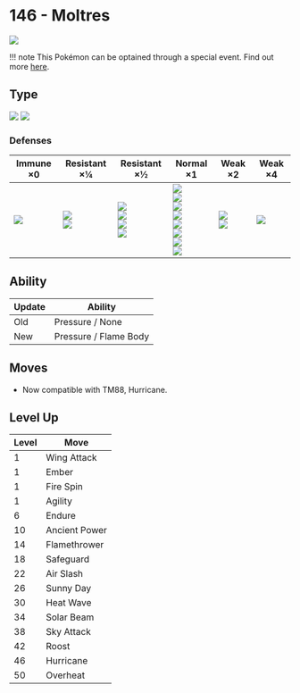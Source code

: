 # 146 - Moltres
![][146]

!!! note
    This Pokémon can be optained through a special event. Find out more [here](../../special_events/#moltres).

## Type

![][fire]  ![][flying]

### Defenses

Immune ×0       | Resistant ×¼                | Resistant ×½                                                  | Normal ×1                                                                                                                  | Weak ×2                          | Weak ×4       | 
---             | ---                         | ---                                                           | ---                                                                                                                        | ---                              | ---           | 
![][ground]<br> | ![][bug]<br> ![][grass]<br> | ![][fighting]<br> ![][steel]<br> ![][fire]<br> ![][fairy]<br> | ![][normal]<br> ![][flying]<br> ![][poison]<br> ![][ghost]<br> ![][psychic]<br> ![][ice]<br> ![][dragon]<br> ![][dark]<br> | ![][water]<br> ![][electric]<br> | ![][rock]<br> | 

## Ability

Update | Ability               | 
---    | ---                   | 
Old    | Pressure / None       | 
New    | Pressure / Flame Body | 

## Moves

 - Now compatible with TM88, Hurricane.

## Level Up

Level | Move          | 
---   | ---           | 
1     | Wing Attack   | 
1     | Ember         | 
1     | Fire Spin     | 
1     | Agility       | 
6     | Endure        | 
10    | Ancient Power | 
14    | Flamethrower  | 
18    | Safeguard     | 
22    | Air Slash     | 
26    | Sunny Day     | 
30    | Heat Wave     | 
34    | Solar Beam    | 
38    | Sky Attack    | 
42    | Roost         | 
46    | Hurricane     | 
50    | Overheat      | 

[146]: ../img/pokemon/146.png
[normal]: ../img/types/normal.png
[fire]: ../img/types/fire.png
[fighting]: ../img/types/fighting.png
[water]: ../img/types/water.png
[flying]: ../img/types/flying.png
[grass]: ../img/types/grass.png
[poison]: ../img/types/poison.png
[electric]: ../img/types/electric.png
[ground]: ../img/types/ground.png
[psychic]: ../img/types/psychic.png
[rock]: ../img/types/rock.png
[ice]: ../img/types/ice.png
[bug]: ../img/types/bug.png
[dragon]: ../img/types/dragon.png
[ghost]: ../img/types/ghost.png
[dark]: ../img/types/dark.png
[steel]: ../img/types/steel.png
[fairy]: ../img/types/fairy.png
